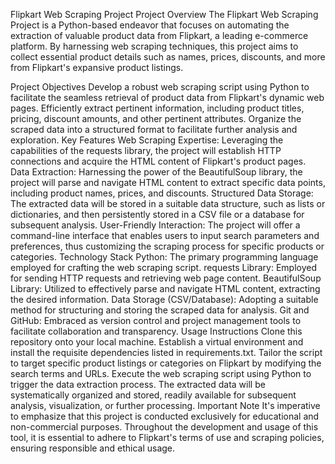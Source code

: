 Flipkart Web Scraping Project
Project Overview
The Flipkart Web Scraping Project is a Python-based endeavor that focuses on automating the extraction of valuable product data from Flipkart, a leading e-commerce platform. By harnessing web scraping techniques, this project aims to collect essential product details such as names, prices, discounts, and more from Flipkart's expansive product listings.

Project Objectives
Develop a robust web scraping script using Python to facilitate the seamless retrieval of product data from Flipkart's dynamic web pages.
Efficiently extract pertinent information, including product titles, pricing, discount amounts, and other pertinent attributes.
Organize the scraped data into a structured format to facilitate further analysis and exploration.
Key Features
Web Scraping Expertise: Leveraging the capabilities of the requests library, the project will establish HTTP connections and acquire the HTML content of Flipkart's product pages.
Data Extraction: Harnessing the power of the BeautifulSoup library, the project will parse and navigate HTML content to extract specific data points, including product names, prices, and discounts.
Structured Data Storage: The extracted data will be stored in a suitable data structure, such as lists or dictionaries, and then persistently stored in a CSV file or a database for subsequent analysis.
User-Friendly Interaction: The project will offer a command-line interface that enables users to input search parameters and preferences, thus customizing the scraping process for specific products or categories.
Technology Stack
Python: The primary programming language employed for crafting the web scraping script.
requests Library: Employed for sending HTTP requests and retrieving web page content.
BeautifulSoup Library: Utilized to effectively parse and navigate HTML content, extracting the desired information.
Data Storage (CSV/Database): Adopting a suitable method for structuring and storing the scraped data for analysis.
Git and GitHub: Embraced as version control and project management tools to facilitate collaboration and transparency.
Usage Instructions
Clone this repository onto your local machine.
Establish a virtual environment and install the requisite dependencies listed in requirements.txt.
Tailor the script to target specific product listings or categories on Flipkart by modifying the search terms and URLs.
Execute the web scraping script using Python to trigger the data extraction process.
The extracted data will be systematically organized and stored, readily available for subsequent analysis, visualization, or further processing.
Important Note
It's imperative to emphasize that this project is conducted exclusively for educational and non-commercial purposes. Throughout the development and usage of this tool, it is essential to adhere to Flipkart's terms of use and scraping policies, ensuring responsible and ethical usage.
